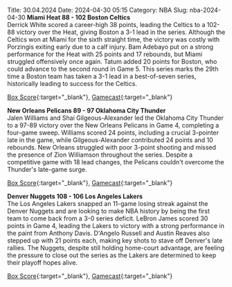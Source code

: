 Title: 30.04.2024
Date: 2024-04-30 05:15
Category: NBA 
Slug: nba-2024-04-30 
**Miami Heat 88 - 102 Boston Celtics**  
Derrick White scored a career-high 38 points, leading the Celtics to a 102-88 victory over the Heat, giving Boston a 3-1 lead in the series. Although the Celtics won at Miami for the sixth straight time, the victory was costly with Porzingis exiting early due to a calf injury. Bam Adebayo put on a strong performance for the Heat with 25 points and 17 rebounds, but Miami struggled offensively once again. Tatum added 20 points for Boston, who could advance to the second round in Game 5. This series marks the 29th time a Boston team has taken a 3-1 lead in a best-of-seven series, historically leading to success for the Celtics. 

[Box Score](https://www.nba.com/game/bos-vs-mia-0042300104/box-score){:target="_blank"}, [Gamecast](https://www.nba.com/game/bos-vs-mia-0042300104){:target="_blank"}<br>

**New Orleans Pelicans 89 - 97 Oklahoma City Thunder**  
Jalen Williams and Shai Gilgeous-Alexander led the Oklahoma City Thunder to a 97-89 victory over the New Orleans Pelicans in Game 4, completing a four-game sweep. Williams scored 24 points, including a crucial 3-pointer late in the game, while Gilgeous-Alexander contributed 24 points and 10 rebounds. New Orleans struggled with poor 3-point shooting and missed the presence of Zion Williamson throughout the series. Despite a competitive game with 18 lead changes, the Pelicans couldn't overcome the Thunder's late-game surge. 

[Box Score](https://www.nba.com/game/okc-vs-nop-0042300144/box-score){:target="_blank"}, [Gamecast](https://www.nba.com/game/okc-vs-nop-0042300144){:target="_blank"}<br>

**Denver Nuggets 108 - 106 Los Angeles Lakers**  
The Los Angeles Lakers snapped an 11-game losing streak against the Denver Nuggets and are looking to make NBA history by being the first team to come back from a 3-0 series deficit. LeBron James scored 30 points in Game 4, leading the Lakers to victory with a strong performance in the paint from Anthony Davis. D'Angelo Russell and Austin Reaves also stepped up with 21 points each, making key shots to stave off Denver's late rallies. The Nuggets, despite still holding home-court advantage, are feeling the pressure to close out the series as the Lakers are determined to keep their playoff hopes alive. 

[Box Score](https://www.nba.com/game/lal-vs-den-0042300155/box-score){:target="_blank"}, [Gamecast](https://www.nba.com/game/lal-vs-den-0042300155){:target="_blank"}<br>

